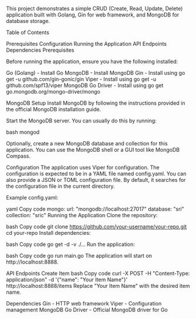 This project demonstrates a simple CRUD (Create, Read, Update, Delete) application built with Golang, Gin for web framework, and MongoDB for database storage.

Table of Contents

Prerequisites
Configuration
Running the Application
API Endpoints
Dependencies
Prerequisites

Before running the application, ensure you have the following installed:

Go (Golang) - Install Go
MongoDB - Install MongoDB
Gin - Install using go get -u github.com/gin-gonic/gin
Viper - Install using go get -u github.com/spf13/viper
MongoDB Go Driver - Install using go get go.mongodb.org/mongo-driver/mongo

MongoDB Setup
Install MongoDB by following the instructions provided in the official MongoDB installation guide.

Start the MongoDB server. You can usually do this by running:

bash
mongod

Optionally, create a new MongoDB database and collection for this application. You can use the MongoDB shell or a GUI tool like MongoDB Compass.

Configuration
The application uses Viper for configuration. The configuration is expected to be in a YAML file named config.yaml. You can also provide a JSON or TOML configuration file. By default, it searches for the configuration file in the current directory.

Example config.yaml:

yaml
Copy code
mongo:
  url: "mongodb://localhost:27017"
  database: "sri"
  collection: "sric"
Running the Application
Clone the repository:

bash
Copy code
git clone https://github.com/your-username/your-repo.git
cd your-repo
Install dependencies:

bash
Copy code
go get -d -v ./...
Run the application:

bash
Copy code
go run main.go
The application will start on http://localhost:8888.

API Endpoints
Create Item
bash
Copy code
curl -X POST -H "Content-Type: application/json" -d '{"name": "Your Item Name"}' http://localhost:8888/items
Replace "Your Item Name" with the desired item name.

<!-- Add documentation for other CRUD operations... -->
Dependencies
Gin - HTTP web framework
Viper - Configuration management
MongoDB Go Driver - Official MongoDB driver for Go
